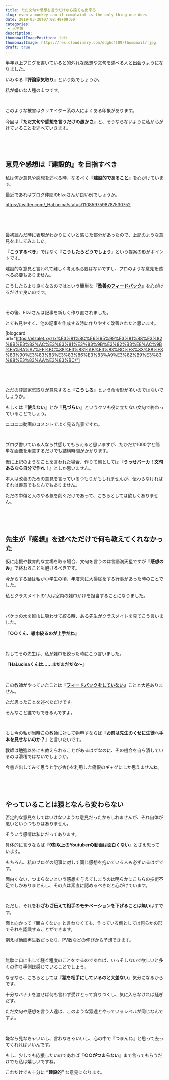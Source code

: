 ```yaml
---
title: ただ文句や感想を言うだけなら猿でも出来る
slug: even-a-monkey-can-if-complaint-is-the-only-thing-one-does
date: 2019-03-30T07:08:49+09:00
categories: 
 - 人生論
description: 
thumbnailImagePosition: left
thumbnailImage: https://res.cloudinary.com/ddghc4l09/thumbnail/.jpg
draft: true
---
```


<!--more-->

半年以上ブログを書いていると的外れな感想や文句を述べる人と出会うようになりました。

いわゆる『<strong>評論家気取り</strong>』という奴でしょうか。

私が嫌いな人種の１つです。

&nbsp;

このような被害はクリエイター系の人によくある印象があります。

今回は『<strong>ただ文句や感想を言うだけの愚かさ</strong>』と、そうならないように私が心がけていることを述べていきます。

&nbsp;

&nbsp;
<h2>意見や感想は『建設的』を目指すべき</h2>
私は何か意見や感想を述べる時、なるべく『<strong>建設的であること</strong>』を心がけています。

最近であればブログ仲間のElzaさんが良い例でしょうか。

https://twitter.com/_HaLucina/status/1108597598787530752

&nbsp;

&nbsp;

最初読んだ時に表現がわかりにくいと感じた部分があったので、上記のような意見を出してみました。

『<strong>こうするべき</strong>』ではなく『<strong>こうしたらどうでしょう</strong>』という提案の形がポイントです。

建設的な意見と言われて難しく考える必要はないですし、プロのような意見を述べる必要もありません。

こうしたらより良くなるのではという簡単な『<strong><a href="https://hackheatharu.xyz/good-feedback-and-bad-feedback/">改善のフィードバック</a>』</strong>を心がけるだけで良いのです。

&nbsp;

その後、Elzaさんは記事を新しく作り直されました。

とても見やすく、他の記事を作成する時に作りやすく改善されたと思います。

[blogcard url="https://elzalet.xyz/x%E3%81%8C%E6%95%99%E3%81%88%E3%82%8B%E3%82%AC%E3%83%81%E3%83%9B%E3%82%B3%E8%AC%9B%E5%BA%A7%EF%BC%88%E3%83%AB%E3%83%BC%E3%83%88%E3%83%90%E3%83%83%E3%83%86%E3%83%A9%E3%82%B9%E3%83%88%E3%83%AA%E3%83%BC/"]

&nbsp;

&nbsp;

ただの評論家気取りが意見すると『<strong>こうしろ</strong>』という命令形が多いのではないでしょうか。

もしくは『<strong>使えない</strong>』とか『<strong>見づらい</strong>』というクソも役に立たない文句で終わっていることでしょう。

ニコニコ動画のコメントでよく見る光景ですね。

&nbsp;

ブログ書いている人なら共感してもらえると思いますが、たかだか1000字と簡単な画像を用意するだけでも結構時間がかかります。

仮に上記のようなことを言われた場合、作りて側としては『<strong>うっせバーカ！文句あるなら自分で作れ！</strong>』としか思いません。

本人は改善のための意見を言っているつもりかもしれませんが、伝わらなければそれは善意でもなんでもありません。

ただの中傷と人のやる気を削ぐだけであって、こちらとしては欲しくありません。

&nbsp;

&nbsp;
<h2>先生が『感想』を述べただけで何も教えてくれなかった</h2>
仮に応援や教育的な立場を取る場合、文句を言うのは言語満天星ですが『<strong>感想のみ</strong>』で終わることも避けるべきです。

今からする話は私が小学生の頃、年度末に大掃除をする行事があった時のことでした。

私とクラスメイトの1人は室内の雑巾がけを担当することになりました。

&nbsp;

バケツの水を雑巾に吸わせて絞る時、ある先生がクラスメイトを見てこう言いました。

『<strong>○○くん、雑巾絞るのが上手だね</strong>』

&nbsp;

対してその先生は、私が雑巾を絞った時にこう言いました。

『<strong>HaLucinaくんは……まだまだだな～</strong>』

&nbsp;

この教師がやっていたことは『<strong><a href="https://hackheatharu.xyz/good-feedback-and-bad-feedback/">フィードバックをしていない</a></strong><strong>』</strong>ことと大差ありません。

ただ思ったことを述べただけです。

そんなこと誰でもできるんですよ。

&nbsp;

もし今の私が当時この教師に対して物申すならば『<strong>お前は先生のくせに生徒へ手本を見せないのか？</strong>』と言いたいです。

教師は勉強以外にも教えられることがあるはずなのに、その機会を自ら潰しているのは滑稽ではないでしょうか。

今書き出してみて思うと学び舎()を利用した痛恨のギャグにしか思えませんね。

&nbsp;

&nbsp;
<h2>やっていることは猿となんら変わらない</h2>
否定的な意見をしてはいけないような意見だったかもしれませんが、それ自体が悪いというつもりはありません。

そういう感情は私にだってあります。

具体的に言うならば『<strong>9割以上のYoutuberの動画は面白くない</strong>』とさえ思っています。

もちろん、私のブログの記事に対して同じ感想を抱いている人も必ずいるはずです。

面白くない、つまらないという感想を与えてしまうのは明らかにこちらの技術不足でしかありませんし、その点は素直に認めるべきだと心がけています。

&nbsp;

ただし、それを<strong>わざわざ伝えて相手のモチベーションを下げることは無い</strong>はずです。

面と向かって『面白くない』と言わなくても、作っている側としては何らかの形でそれを認識することができます。

例えば動画再生数だったり、PV数などの伸びから予想できます。

&nbsp;

無駄に口に出して騒ぐ程度のことをするのであれば、いっそしないで欲しいと多くの作り手側は感じていることでしょう。

なぜなら、こちらとしては『<strong>猿を相手にしているのと大差ない</strong>』気分になるからです。

十分なバナナを渡せば何も言わず受けとって貪りつくし、気に入らなければ騒ぎだす。

ただ文句や感想を言う人達は、このような猿達とやっているレベルが同じなんですよ。

&nbsp;

嫌なら見なきゃいいし、言わなきゃいいし、心の中で『つまんね』と思って去ってくれればいいんです。

もし、少しでも応援したいのであれば『<strong>○○がつまらない</strong>』まで言ってもらうだけでも私は嬉しいですね。

これだけでも十分に <strong>”建設的”</strong> な意見になります。
